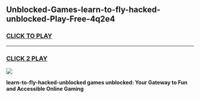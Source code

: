 
## Unblocked-Games-learn-to-fly-hacked-unblocked-Play-Free-4q2e4
<h3>
<a href="https://premium76.site?title=learn-to-fly-hacked-unblocked&ref=12A">CLICK TO PLAY</a></h3>
<hr>

<h3>
<a href="https://premium76.site?title=learn-to-fly-hacked-unblocked&ref=12A">CLICK 2 PLAY</a>
  
</h3>

<a href="https://premium76.site?title=learn-to-fly-hacked-unblocked&ref=12A"><img src="https://clearcache.store/games.png"></a>


**learn-to-fly-hacked-unblocked games unblocked: Your Gateway to Fun and Accessible Online Gaming**

